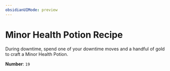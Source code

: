 ```yaml
---
obsidianUIMode: preview
---
```

# Minor Health Potion Recipe

During downtime, spend one of your downtime moves and a handful of gold to craft a Minor Health Potion.

**Number**: `19`